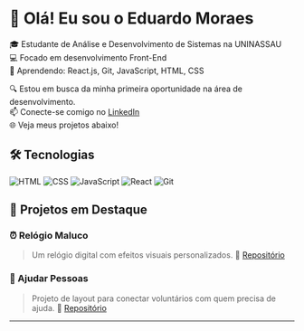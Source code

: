 # 👋 Olá! Eu sou o Eduardo Moraes

🎓 Estudante de Análise e Desenvolvimento de Sistemas na UNINASSAU  
💻 Focado em desenvolvimento Front-End  
🚀 Aprendendo: React.js, Git, JavaScript, HTML, CSS  

🔍 Estou em busca da minha primeira oportunidade na área de desenvolvimento.  
📫 Conecte-se comigo no [LinkedIn](https://www.linkedin.com/in/seu-link-aqui)  
🌐 Veja meus projetos abaixo!

## 🛠️ Tecnologias
![HTML](https://img.shields.io/badge/-HTML5-E34F26?logo=html5&logoColor=fff)
![CSS](https://img.shields.io/badge/-CSS3-1572B6?logo=css3&logoColor=fff)
![JavaScript](https://img.shields.io/badge/-JavaScript-F7DF1E?logo=javascript&logoColor=000)
![React](https://img.shields.io/badge/-React-61DAFB?logo=react&logoColor=000)
![Git](https://img.shields.io/badge/-Git-F05032?logo=git&logoColor=fff)

## 📌 Projetos em Destaque

### ⏰ Relógio Maluco
> Um relógio digital com efeitos visuais personalizados.
🔗 [Repositório](https://github.com/EduardoMoraess/relogio_maluco)

### 🤝 Ajudar Pessoas
> Projeto de layout para conectar voluntários com quem precisa de ajuda.
🔗 [Repositório](https://github.com/EduardoMoraess/ajudar-pessoas)

---
